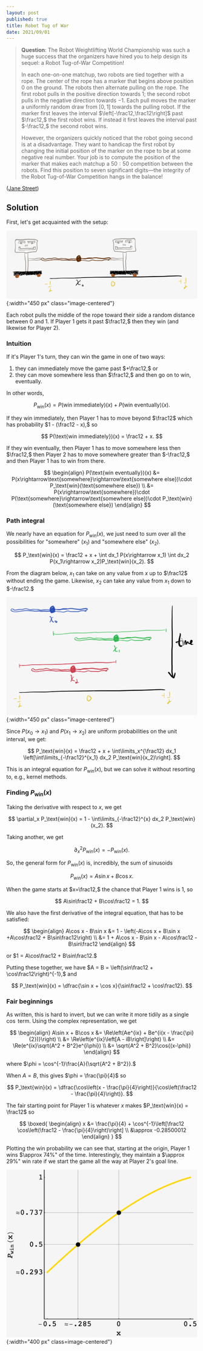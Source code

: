 ```yaml
---
layout: post
published: true
title: Robot Tug of War
date: 2021/09/01
---
```


>**Question**: The Robot Weightlifting World Championship was such a huge success that the organizers have hired you to help design its sequel: a Robot Tug-of-War Competition!
>
>In each one-on-one matchup, two robots are tied together with a rope. The center of the rope has a marker that begins above position 0 on the ground. The robots then alternate pulling on the rope. The first robot pulls in the positive direction towards 1; the second robot pulls in the negative direction towards $-1.$ Each pull moves the marker a uniformly random draw from $\left[0,1\right]$ towards the pulling robot. If the marker first leaves the interval $\left[-\frac12,\frac12\right]$ past $\frac12,$ the first robot wins. If instead it first leaves the interval past $-\frac12,$ the second robot wins.
>
>However, the organizers quickly noticed that the robot going second is at a disadvantage. They want to handicap the first robot by changing the initial position of the marker on the rope to be at some negative real number. Your job is to compute the position of the marker that makes each matchup a $50:50$ competition between the robots. Find this position to seven significant digits—the integrity of the Robot Tug-of-War Competition hangs in the balance!

<!--more-->

([Jane Street](https://www.janestreet.com/puzzles/current-puzzle/))

## Solution

First, let's get acquainted with the setup:

![](/img/2021-08-28-tug-of-war-diagram.png){:width="450 px" class="image-centered"}

Each robot pulls the middle of the rope toward their side a random distance between $0$ and $1.$ If Player 1 gets it past $\frac12,$ then they win (and likewise for Player 2). 

<!-- This means that each player has the potential to end the game in one turn (since $\frac12 - \left(-\frac12\right) = 1$).  -->

### Intuition

If it's Player 1's turn, they can win the game in one of two ways:

1. they can immediately move the game past $+\frac12,$ or
2. they can move somewhere less than $\frac12,$ and then go on to win, eventually.

In other words,

$$
P_\text{win}(x) = P(\text{win immediately})(x) + P(\text{win eventually})(x).
$$

If they win immediately, then Player 1 has to move beyond $\frac12$ which has probability $1 - (\frac12 - x),$ so

$$
P(\text{win immediately})(x) = \frac12 + x.
$$

If they win eventually, then Player 1 has to move somewhere less then $\frac12,$ then Player 2 has to move somewhere greater than $-\frac12,$ and then Player 1 has to win from there. 

$$
\begin{align}
P(\text{win eventually})(x) &= P(x\rightarrow\text{somewhere}\rightarrow\text{somewhere else})\cdot P_\text{win}(\text{somewhere else}) \\
&= P(x\rightarrow\text{somewhere})\cdot P(\text{somewhere}\rightarrow\text{somewhere else})\cdot P_\text{win}(\text{somewhere else})
\end{align}
$$

### Path integral

We nearly have an equation for $P_\text{win}(x),$ we just need to sum over all the possibilities for $\text{"somewhere"}$ ($x_1$) and $\text{"somewhere else"}$ ($x_2$).

$$
P_\text{win}(x) = \frac12 + x + \int dx_1 P(x\rightarrow x_1) \int dx_2 P(x_1\rightarrow x_2)P_\text{win}(x_2).
$$

From the diagram below, $x_1$ can take on any value from $x$ up to $\frac12$ without ending the game. Likewise, $x_2$ can take any value from $x_1$ down to $-\frac12.$ 

![](/img/2021-08-28-tug-of-war-integration-bounds.png){:width="450 px" class="image-centered"}

Since $P(x_0\rightarrow x_1)$ and $P(x_1\rightarrow x_2)$ are uniform probabilities on the unit interval, we get:

$$
P_\text{win}(x) = \frac12 + x + \int\limits_x^{\frac12} dx_1 \left[\int\limits_{-\frac12}^{x_1} dx_2 P_\text{win}(x_2)\right].
$$

This is an integral equation for $P_\text{win}(x),$ but we can solve it without resorting to, e.g., kernel methods.

### Finding $P_\text{win}(x)$

Taking the derivative with respect to $x,$ we get

$$
\partial_x P_\text{win}(x) = 1 - \int\limits_{-\frac12}^{x} dx_2 P_\text{win}(x_2).
$$

Taking another, we get

$$
\partial_x^2 P_\text{win}(x) = - P_\text{win}(x).
$$

So, the general form for $P_\text{win}(x)$ is, incredibly, the sum of sinusoids

$$
P_\text{win}(x) = A\sin x + B\cos x.
$$

When the game starts at $x=\frac12,$ the chance that Player 1 wins is $1,$ so 

$$
A\sin\frac12 + B\cos\frac12 = 1.
$$

We also have the first derivative of the integral equation, that has to be satisfied:

$$
\begin{align}
A\cos x - B\sin x &= 1 - \left(-A\cos x + B\sin x +A\cos\frac12 + B\sin\frac12\right) \\
&= 1 + A\cos x - B\sin x - A\cos\frac12 - B\sin\frac12
\end{align}
$$

or $1 = A\cos\frac12 + B\sin\frac12.$

Putting these together, we have $A = B = \left(\sin\frac12 + \cos\frac12\right)^{-1},$ and

$$
P_\text{win}(x) = \dfrac{\sin x + \cos x}{\sin\frac12 + \cos\frac12}.
$$

### Fair beginnings

As written, this is hard to invert, but we can write it more tidily as a single $\cos$ term. Using the complex representation, we get

$$
\begin{align}
A\sin x + B\cos x &= \Re\left(Ae^{ix} + Be^{i(x - \frac{\pi}{2})}\right) \\ 
&= \Re\left(e^{ix}\left[A - iB\right]\right) \\
&= \Re(e^{ix}\sqrt{A^2 + B^2}e^{i\phi}) \\
&= \sqrt{A^2 + B^2}\cos{(x-\phi)}
\end{align}
$$

where $\phi = \cos^{-1}\frac{A}{\sqrt{A^2 + B^2}}.$

When $A=B,$ this gives $\phi = \frac{\pi}{4}$ so

$$
P_\text{win}(x) = \dfrac{\cos\left(x - \frac{\pi}{4}\right)}{\cos\left(\frac12 - \frac{\pi}{4}\right)}.
$$

The fair starting point for Player 1 is whatever $x$ makes $P_\text{win}(x) = \frac12$ so

$$
\boxed{
\begin{align}
x &= \frac{\pi}{4} + \cos^{-1}\left[\frac12 \cos\left(\frac12 - \frac{\pi}{4}\right)\right] \\
&\approx -0.28500012
\end{align}
}
$$

Plotting the win probability we can see that, starting at the origin, Player 1 wins $\approx 74\%" of the time. Interestingly, they maintain a $\approx 29\%" win rate if we start the game all the way at Player 2's goal line.

![](/img/2021-08-28-js-tug-of-war.png){:width="400 px" class=image-centered"}

<br>
